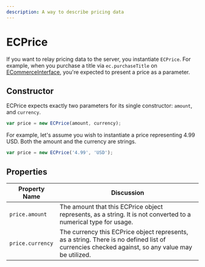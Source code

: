 ```yaml
---
description: A way to describe pricing data
---
```


# ECPrice

If you want to relay pricing data to the server, you instantiate `ECPrice`.  For example, when you purchase a title via `ec.purchaseTitle` on [ECommerceInterface](../ecommerceinterface.md), you're expected to present a price as a parameter.

## Constructor

ECPrice expects exactly two parameters for its single constructor: `amount`, and `currency`.

```javascript
var price = new ECPrice(amount, currency);
```

For example, let's assume you wish to instantiate a price representing 4.99 USD. Both the amount and the currency are strings.

```javascript
var price = new ECPrice('4.99', 'USD');
```

## Properties

| Property Name    | Discussion                                                                                                                                      |
| ---------------- | ----------------------------------------------------------------------------------------------------------------------------------------------- |
| `price.amount`   | The amount that this ECPrice object represents, as a string. It is not converted to a numerical type for usage.                                 |
| `price.currency` | The currency this ECPrice object represents, as a string. There is no defined list of currencies checked against, so any value may be utilized. |

